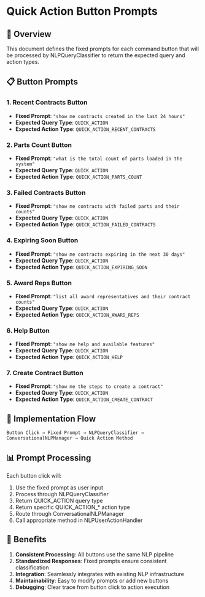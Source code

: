 # Quick Action Button Prompts

## 🎯 **Overview**

This document defines the fixed prompts for each command button that will be processed by NLPQueryClassifier to return the expected query and action types.

## 📋 **Button Prompts**

### **1. Recent Contracts Button**
- **Fixed Prompt**: `"show me contracts created in the last 24 hours"`
- **Expected Query Type**: `QUICK_ACTION`
- **Expected Action Type**: `QUICK_ACTION_RECENT_CONTRACTS`

### **2. Parts Count Button**
- **Fixed Prompt**: `"what is the total count of parts loaded in the system"`
- **Expected Query Type**: `QUICK_ACTION`
- **Expected Action Type**: `QUICK_ACTION_PARTS_COUNT`

### **3. Failed Contracts Button**
- **Fixed Prompt**: `"show me contracts with failed parts and their counts"`
- **Expected Query Type**: `QUICK_ACTION`
- **Expected Action Type**: `QUICK_ACTION_FAILED_CONTRACTS`

### **4. Expiring Soon Button**
- **Fixed Prompt**: `"show me contracts expiring in the next 30 days"`
- **Expected Query Type**: `QUICK_ACTION`
- **Expected Action Type**: `QUICK_ACTION_EXPIRING_SOON`

### **5. Award Reps Button**
- **Fixed Prompt**: `"list all award representatives and their contract counts"`
- **Expected Query Type**: `QUICK_ACTION`
- **Expected Action Type**: `QUICK_ACTION_AWARD_REPS`

### **6. Help Button**
- **Fixed Prompt**: `"show me help and available features"`
- **Expected Query Type**: `QUICK_ACTION`
- **Expected Action Type**: `QUICK_ACTION_HELP`

### **7. Create Contract Button**
- **Fixed Prompt**: `"show me the steps to create a contract"`
- **Expected Query Type**: `QUICK_ACTION`
- **Expected Action Type**: `QUICK_ACTION_CREATE_CONTRACT`

## 🔧 **Implementation Flow**

```
Button Click → Fixed Prompt → NLPQueryClassifier → ConversationalNLPManager → Quick Action Method
```

## 📊 **Prompt Processing**

Each button click will:
1. Use the fixed prompt as user input
2. Process through NLPQueryClassifier
3. Return QUICK_ACTION query type
4. Return specific QUICK_ACTION_* action type
5. Route through ConversationalNLPManager
6. Call appropriate method in NLPUserActionHandler

## 🎯 **Benefits**

1. **Consistent Processing**: All buttons use the same NLP pipeline
2. **Standardized Responses**: Fixed prompts ensure consistent classification
3. **Integration**: Seamlessly integrates with existing NLP infrastructure
4. **Maintainability**: Easy to modify prompts or add new buttons
5. **Debugging**: Clear trace from button click to action execution 